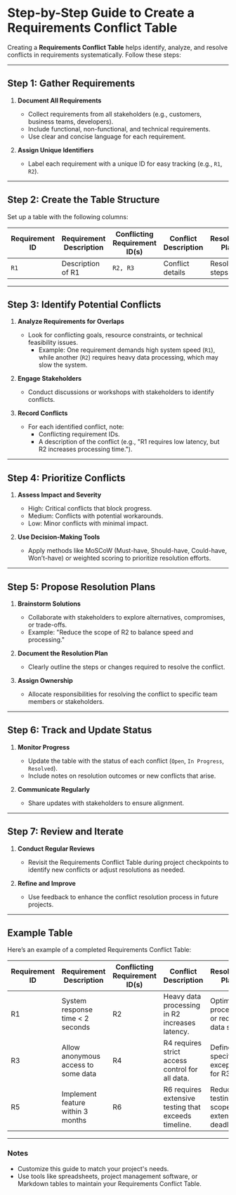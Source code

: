 # Step-by-Step Guide to Create a Requirements Conflict Table

Creating a **Requirements Conflict Table** helps identify, analyze, and resolve conflicts in requirements systematically. Follow these steps:

---

## **Step 1: Gather Requirements**
1. **Document All Requirements**  
   - Collect requirements from all stakeholders (e.g., customers, business teams, developers).  
   - Include functional, non-functional, and technical requirements.  
   - Use clear and concise language for each requirement.

2. **Assign Unique Identifiers**  
   - Label each requirement with a unique ID for easy tracking (e.g., `R1`, `R2`).

---

## **Step 2: Create the Table Structure**
Set up a table with the following columns:

| Requirement ID | Requirement Description | Conflicting Requirement ID(s) | Conflict Description | Resolution Plan | Status |
|-----------------|--------------------------|--------------------------------|----------------------|-----------------|--------|
| `R1`           | Description of R1       | `R2, R3`                      | Conflict details     | Resolution steps| Open/Resolved |

---

## **Step 3: Identify Potential Conflicts**
1. **Analyze Requirements for Overlaps**  
   - Look for conflicting goals, resource constraints, or technical feasibility issues.  
     - Example: One requirement demands high system speed (`R1`), while another (`R2`) requires heavy data processing, which may slow the system.

2. **Engage Stakeholders**  
   - Conduct discussions or workshops with stakeholders to identify conflicts.

3. **Record Conflicts**  
   - For each identified conflict, note:
     - Conflicting requirement IDs.
     - A description of the conflict (e.g., "R1 requires low latency, but R2 increases processing time.").

---

## **Step 4: Prioritize Conflicts**
1. **Assess Impact and Severity**  
   - High: Critical conflicts that block progress.  
   - Medium: Conflicts with potential workarounds.  
   - Low: Minor conflicts with minimal impact.

2. **Use Decision-Making Tools**  
   - Apply methods like MoSCoW (Must-have, Should-have, Could-have, Won’t-have) or weighted scoring to prioritize resolution efforts.

---

## **Step 5: Propose Resolution Plans**
1. **Brainstorm Solutions**  
   - Collaborate with stakeholders to explore alternatives, compromises, or trade-offs.  
   - Example: "Reduce the scope of R2 to balance speed and processing."

2. **Document the Resolution Plan**  
   - Clearly outline the steps or changes required to resolve the conflict.

3. **Assign Ownership**  
   - Allocate responsibilities for resolving the conflict to specific team members or stakeholders.

---

## **Step 6: Track and Update Status**
1. **Monitor Progress**  
   - Update the table with the status of each conflict (`Open`, `In Progress`, `Resolved`).  
   - Include notes on resolution outcomes or new conflicts that arise.

2. **Communicate Regularly**  
   - Share updates with stakeholders to ensure alignment.

---

## **Step 7: Review and Iterate**
1. **Conduct Regular Reviews**  
   - Revisit the Requirements Conflict Table during project checkpoints to identify new conflicts or adjust resolutions as needed.

2. **Refine and Improve**  
   - Use feedback to enhance the conflict resolution process in future projects.

---

## Example Table

Here’s an example of a completed Requirements Conflict Table:

| Requirement ID | Requirement Description                | Conflicting Requirement ID(s) | Conflict Description                                      | Resolution Plan                              | Status     |
|-----------------|---------------------------------------|--------------------------------|----------------------------------------------------------|---------------------------------------------|------------|
| R1             | System response time < 2 seconds      | R2                            | Heavy data processing in R2 increases latency.           | Optimize processing or reduce data size.    | In Progress|
| R3             | Allow anonymous access to some data   | R4                            | R4 requires strict access control for all data.          | Define specific exceptions for R3.          | Open       |
| R5             | Implement feature within 3 months     | R6                            | R6 requires extensive testing that exceeds timeline.     | Reduce testing scope or extend deadline.    | Resolved   |

---

### Notes
- Customize this guide to match your project's needs.
- Use tools like spreadsheets, project management software, or Markdown tables to maintain your Requirements Conflict Table.

